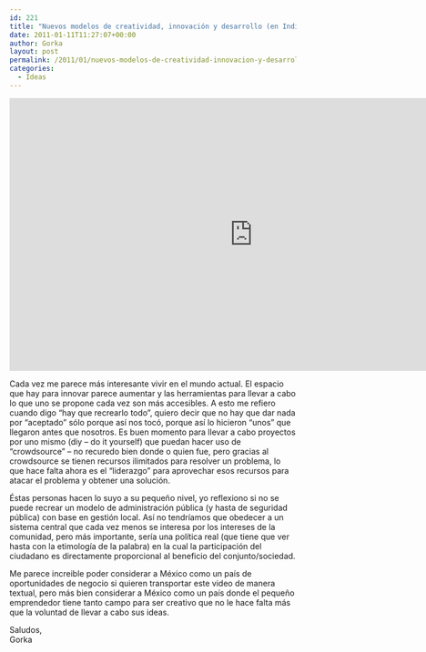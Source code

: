 ```yaml
---
id: 221
title: "Nuevos modelos de creatividad, innovación y desarrollo (en India)"
date: 2011-01-11T11:27:07+00:00
author: Gorka
layout: post
permalink: /2011/01/nuevos-modelos-de-creatividad-innovacion-y-desarrollo-en-india/
categories:
  - Ideas
---
```

<p><iframe src="https://embed.ted.com/talks/anil_gupta_india_s_hidden_hotbeds_of_invention" width="854px" height="480px" frameborder="0" scrolling="no" webkitAllowFullScreen mozallowfullscreen allowFullScreen></iframe></p>

Cada vez me parece más interesante vivir en el mundo actual. El espacio que hay para innovar parece aumentar y las herramientas para llevar a cabo lo que uno se propone cada vez son más accesibles. A esto me refiero cuando digo “hay que recrearlo todo”, quiero decir que no hay que dar nada por “aceptado” sólo porque así nos tocó, porque así lo hicieron “unos” que llegaron antes que nosotros. Es buen momento para llevar a cabo proyectos por uno mismo (diy – do it yourself) que puedan hacer uso de “crowdsource” – no recuredo bien donde o quien fue, pero gracias al crowdsource se tienen recursos ilimitados para resolver un problema, lo que hace falta ahora es el “liderazgo” para aprovechar esos recursos para atacar el problema y obtener una solución.

Éstas personas hacen lo suyo a su pequeño nivel, yo reflexiono si no se puede recrear un modelo de administración pública (y hasta de seguridad pública) con base en gestión local. Así no tendríamos que obedecer a un sistema central que cada vez menos se interesa por los intereses de la comunidad, pero más importante, sería una política real (que tiene que ver hasta con la etimología de la palabra) en la cual la participación del ciudadano es directamente proporcional al beneficio del conjunto/sociedad.

Me parece increible poder considerar a México como un país de oportunidades de negocio si quieren transportar este video de manera textual, pero más bien considerar a México como un país donde el pequeño emprendedor tiene tanto campo para ser creativo que no le hace falta más que la voluntad de llevar a cabo sus ideas.

Saludos,<br />
Gorka
